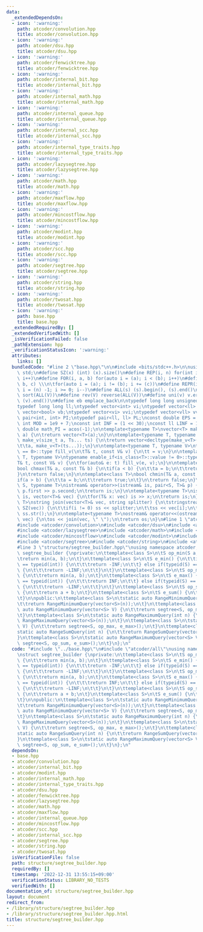 ```yaml
---
data:
  _extendedDependsOn:
  - icon: ':warning:'
    path: atcoder/convolution.hpp
    title: atcoder/convolution.hpp
  - icon: ':warning:'
    path: atcoder/dsu.hpp
    title: atcoder/dsu.hpp
  - icon: ':warning:'
    path: atcoder/fenwicktree.hpp
    title: atcoder/fenwicktree.hpp
  - icon: ':warning:'
    path: atcoder/internal_bit.hpp
    title: atcoder/internal_bit.hpp
  - icon: ':warning:'
    path: atcoder/internal_math.hpp
    title: atcoder/internal_math.hpp
  - icon: ':warning:'
    path: atcoder/internal_queue.hpp
    title: atcoder/internal_queue.hpp
  - icon: ':warning:'
    path: atcoder/internal_scc.hpp
    title: atcoder/internal_scc.hpp
  - icon: ':warning:'
    path: atcoder/internal_type_traits.hpp
    title: atcoder/internal_type_traits.hpp
  - icon: ':warning:'
    path: atcoder/lazysegtree.hpp
    title: atcoder/lazysegtree.hpp
  - icon: ':warning:'
    path: atcoder/math.hpp
    title: atcoder/math.hpp
  - icon: ':warning:'
    path: atcoder/maxflow.hpp
    title: atcoder/maxflow.hpp
  - icon: ':warning:'
    path: atcoder/mincostflow.hpp
    title: atcoder/mincostflow.hpp
  - icon: ':warning:'
    path: atcoder/modint.hpp
    title: atcoder/modint.hpp
  - icon: ':warning:'
    path: atcoder/scc.hpp
    title: atcoder/scc.hpp
  - icon: ':warning:'
    path: atcoder/segtree.hpp
    title: atcoder/segtree.hpp
  - icon: ':warning:'
    path: atcoder/string.hpp
    title: atcoder/string.hpp
  - icon: ':warning:'
    path: atcoder/twosat.hpp
    title: atcoder/twosat.hpp
  - icon: ':warning:'
    path: base.hpp
    title: base.hpp
  _extendedRequiredBy: []
  _extendedVerifiedWith: []
  _isVerificationFailed: false
  _pathExtension: hpp
  _verificationStatusIcon: ':warning:'
  attributes:
    links: []
  bundledCode: "#line 2 \"base.hpp\"\n\n#include <bits/stdc++.h>\n\nusing namespace\
    \ std;\n#define SZ(x) (int) (x).size()\n#define REP(i, n) for(int i = 0; i < (n);\
    \ i++)\n#define FOR(i, a, b) for(auto i = (a); i < (b); i++)\n#define For(i, a,\
    \ b, c) \\\n\tfor(auto i = (a); i != (b); i += (c))\n#define REPR(i, n) for(auto\
    \ i = (n) -1; i >= 0; i--)\n#define ALL(s) (s).begin(), (s).end()\n#define so(V)\
    \ sort(ALL(V))\n#define rev(V) reverse(ALL(V))\n#define uni(v) v.erase(unique(ALL(v)),\
    \ (v).end())\n#define eb emplace_back\n\ntypedef long long unsigned int llu;\n\
    typedef long long ll;\ntypedef vector<int> vi;\ntypedef vector<ll> vll;\ntypedef\
    \ vector<bool> vb;\ntypedef vector<vi> vvi;\ntypedef vector<vll> vvll;\ntypedef\
    \ pair<int, int> PI;\ntypedef pair<ll, ll> PL;\nconst double EPS = 1e-9;\nconst\
    \ int MOD = 1e9 + 7;\nconst int INF = (1 << 30);\nconst ll LINF = 1e18;\nconst\
    \ double math_PI = acos(-1);\n\ntemplate<typename T>\nvector<T> make_v(size_t\
    \ a) {\n\treturn vector<T>(a);\n}\n\ntemplate<typename T, typename... Ts>\nauto\
    \ make_v(size_t a, Ts... ts) {\n\treturn vector<decltype(make_v<T>(ts...))>(\n\
    \t\ta, make_v<T>(ts...));\n}\n\ntemplate<typename T, typename V>\ntypename enable_if<is_class<T>::value\
    \ == 0>::type fill_v(\n\tT& t, const V& v) {\n\tt = v;\n}\n\ntemplate<typename\
    \ T, typename V>\ntypename enable_if<is_class<T>::value != 0>::type fill_v(\n\t\
    T& t, const V& v) {\n\tfor(auto& e: t) fill_v(e, v);\n}\n\ntemplate<class T>\n\
    bool chmax(T& a, const T& b) {\n\tif(a < b) {\n\t\ta = b;\n\t\treturn true;\n\t\
    }\n\treturn false;\n}\n\ntemplate<class T>\nbool chmin(T& a, const T& b) {\n\t\
    if(a > b) {\n\t\ta = b;\n\t\treturn true;\n\t}\n\treturn false;\n}\n\ntemplate<typename\
    \ S, typename T>\nistream& operator>>(istream& is, pair<S, T>& p) {\n\tcin >>\
    \ p.first >> p.second;\n\treturn is;\n}\n\ntemplate<typename T>\nistream& operator>>(istream&\
    \ is, vector<T>& vec) {\n\tfor(T& x: vec) is >> x;\n\treturn is;\n}\n\ntemplate<typename\
    \ T>\nstring join(vector<T>& vec, string splitter) {\n\tstringstream ss;\n\tREP(i,\
    \ SZ(vec)) {\n\t\tif(i != 0) ss << splitter;\n\t\tss << vec[i];\n\t}\n\treturn\
    \ ss.str();\n}\n\ntemplate<typename T>\nostream& operator<<(ostream& os, vector<T>&\
    \ vec) {\n\tos << join(vec, \" \");\n\treturn os;\n}\n#line 1 \"atcoder/all\"\n\
    #include <atcoder/convolution>\n#include <atcoder/dsu>\n#include <atcoder/fenwicktree>\n\
    #include <atcoder/lazysegtree>\n#include <atcoder/math>\n#include <atcoder/maxflow>\n\
    #include <atcoder/mincostflow>\n#include <atcoder/modint>\n#include <atcoder/scc>\n\
    #include <atcoder/segtree>\n#include <atcoder/string>\n#include <atcoder/twosat>\n\
    #line 3 \"structure/segtree_builder.hpp\"\nusing namespace atcoder;\n\nstruct\
    \ segtree_builder {\nprivate:\n\ttemplate<class S>\n\tS op_min(S a, S b) {\n\t\
    \treturn min(a, b);\n\t}\n\ttemplate<class S>\n\tS e_min() {\n\t\tif(typeid(S)\
    \ == typeid(int)) {\n\t\t\treturn -INF;\n\t\t} else if(typeid(S) == typeid(ll))\
    \ {\n\t\t\treturn -LINF;\n\t\t}\n\t}\n\ttemplate<class S>\n\tS op_max(S a, S b)\
    \ {\n\t\treturn min(a, b);\n\t}\n\ttemplate<class S>\n\tS e_max() {\n\t\tif(typeid(S)\
    \ == typeid(int)) {\n\t\t\treturn INF;\n\t\t} else if(typeid(S) == typeid(ll))\
    \ {\n\t\t\treturn -LINF;\n\t\t}\n\t}\n\ttemplate<class S>\n\tS op_sum(S a, S b)\
    \ {\n\t\treturn a + b;\n\t}\n\ttemplate<class S>\n\tS e_sum() {\n\t\treturn S(0);\n\
    \t}\n\npublic:\n\ttemplate<class S>\n\tstatic auto RangeMinimumQuery(int n) {\n\
    \t\treturn RangeMinimumQuery(vector<S>(n));\n\t}\n\ttemplate<class S>\n\tstatic\
    \ auto RangeMinimumQuery(vector<S> V) {\n\t\treturn segtree<S, op_min, e_min>();\n\
    \t}\n\ttemplate<class S>\n\tstatic auto RangeMaximumQuery(int n) {\n\t\treturn\
    \ RangeMaximumQuery(vector<S>(n));\n\t}\n\ttemplate<class S>\n\tstatic auto RangeMaximumQuery(vector<S>\
    \ V) {\n\t\treturn segtree<S, op_max, e_max>();\n\t}\n\ttemplate<class S>\n\t\
    static auto RangeSumQuery(int n) {\n\t\treturn RangeSumQuery(vector<S>(n));\n\t\
    }\n\ttemplate<class S>\n\tstatic auto RangeMaximumQuery(vector<S> V) {\n\t\treturn\
    \ segtree<S, op_sum, e_sum>();\n\t}\n};\n"
  code: "#include \"../base.hpp\"\n#include \"atcoder/all\"\nusing namespace atcoder;\n\
    \nstruct segtree_builder {\nprivate:\n\ttemplate<class S>\n\tS op_min(S a, S b)\
    \ {\n\t\treturn min(a, b);\n\t}\n\ttemplate<class S>\n\tS e_min() {\n\t\tif(typeid(S)\
    \ == typeid(int)) {\n\t\t\treturn -INF;\n\t\t} else if(typeid(S) == typeid(ll))\
    \ {\n\t\t\treturn -LINF;\n\t\t}\n\t}\n\ttemplate<class S>\n\tS op_max(S a, S b)\
    \ {\n\t\treturn min(a, b);\n\t}\n\ttemplate<class S>\n\tS e_max() {\n\t\tif(typeid(S)\
    \ == typeid(int)) {\n\t\t\treturn INF;\n\t\t} else if(typeid(S) == typeid(ll))\
    \ {\n\t\t\treturn -LINF;\n\t\t}\n\t}\n\ttemplate<class S>\n\tS op_sum(S a, S b)\
    \ {\n\t\treturn a + b;\n\t}\n\ttemplate<class S>\n\tS e_sum() {\n\t\treturn S(0);\n\
    \t}\n\npublic:\n\ttemplate<class S>\n\tstatic auto RangeMinimumQuery(int n) {\n\
    \t\treturn RangeMinimumQuery(vector<S>(n));\n\t}\n\ttemplate<class S>\n\tstatic\
    \ auto RangeMinimumQuery(vector<S> V) {\n\t\treturn segtree<S, op_min, e_min>();\n\
    \t}\n\ttemplate<class S>\n\tstatic auto RangeMaximumQuery(int n) {\n\t\treturn\
    \ RangeMaximumQuery(vector<S>(n));\n\t}\n\ttemplate<class S>\n\tstatic auto RangeMaximumQuery(vector<S>\
    \ V) {\n\t\treturn segtree<S, op_max, e_max>();\n\t}\n\ttemplate<class S>\n\t\
    static auto RangeSumQuery(int n) {\n\t\treturn RangeSumQuery(vector<S>(n));\n\t\
    }\n\ttemplate<class S>\n\tstatic auto RangeMaximumQuery(vector<S> V) {\n\t\treturn\
    \ segtree<S, op_sum, e_sum>();\n\t}\n};\n"
  dependsOn:
  - base.hpp
  - atcoder/convolution.hpp
  - atcoder/internal_bit.hpp
  - atcoder/modint.hpp
  - atcoder/internal_math.hpp
  - atcoder/internal_type_traits.hpp
  - atcoder/dsu.hpp
  - atcoder/fenwicktree.hpp
  - atcoder/lazysegtree.hpp
  - atcoder/math.hpp
  - atcoder/maxflow.hpp
  - atcoder/internal_queue.hpp
  - atcoder/mincostflow.hpp
  - atcoder/scc.hpp
  - atcoder/internal_scc.hpp
  - atcoder/segtree.hpp
  - atcoder/string.hpp
  - atcoder/twosat.hpp
  isVerificationFile: false
  path: structure/segtree_builder.hpp
  requiredBy: []
  timestamp: '2022-12-31 13:55:15+09:00'
  verificationStatus: LIBRARY_NO_TESTS
  verifiedWith: []
documentation_of: structure/segtree_builder.hpp
layout: document
redirect_from:
- /library/structure/segtree_builder.hpp
- /library/structure/segtree_builder.hpp.html
title: structure/segtree_builder.hpp
---
```

